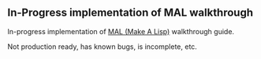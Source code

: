 ## In-Progress implementation of MAL walkthrough

In-progress implementation of [MAL (Make A Lisp)](https://github.com/kanaka/mal) walkthrough guide.

Not production ready, has known bugs, is incomplete, etc.

